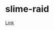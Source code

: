# slime-raid

[Link](https://cdn.rawgit.com/EntityB/slime-raid/c723bfdd7d1886d1a0aa0035fb1190fcd9f4a3d3/index.html)
